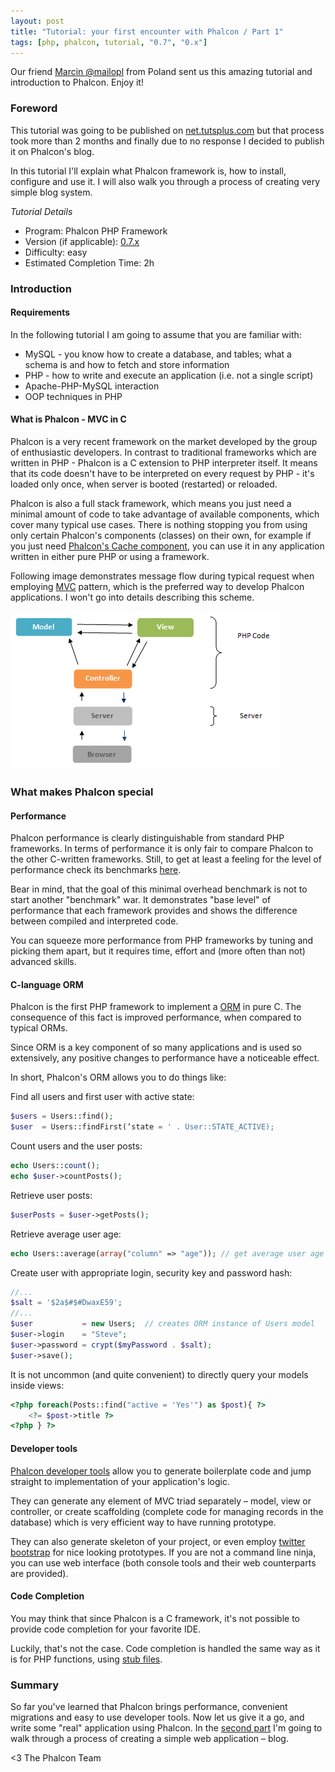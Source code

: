 ```yaml
---
layout: post
title: "Tutorial: your first encounter with Phalcon / Part 1"
tags: [php, phalcon, tutorial, "0.7", "0.x"]
---
```


Our friend [Marcin @mailopl](https://twitter.com/mailopl) from Poland sent us this amazing tutorial and introduction to Phalcon. Enjoy it!

### Foreword
This tutorial was going to be published on [net.tutsplus.com](http://net.tutsplus.com/) but that process took more than 2 months and finally due to no response I decided to publish it on Phalcon's blog.

In this tutorial I'll explain what Phalcon framework is, how to install, configure and use it. I will also walk you through a process of creating very simple blog system.

*Tutorial Details*

- Program: Phalcon PHP Framework
- Version (if applicable): [0.7.x](https://phalconphp.com/download)
- Difficulty: easy
- Estimated Completion Time: 2h

### Introduction

#### Requirements
In the following tutorial I am going to assume that you are familiar with:

- MySQL - you know how to create a database, and tables; what a schema is and how to fetch and store information
- PHP - how to write and execute an application (i.e. not a single script)
- Apache-PHP-MySQL interaction
- OOP techniques in PHP

#### What is Phalcon - MVC in C
Phalcon is a very recent framework on the market developed by the group of enthusiastic developers. In contrast to traditional frameworks which are written in PHP - Phalcon is a C extension to PHP interpreter itself. It means that its code doesn't have to be interpreted on every request by PHP - it's loaded only once, when server is booted (restarted) or reloaded.

Phalcon is also a full stack framework, which means you just need a minimal amount of code to take advantage of available components, which cover many typical use cases. There is nothing stopping you from using only certain Phalcon's components (classes) on their own, for example if you just need [Phalcon's Cache component](https://docs.phalconphp.com/en/latest/reference/cache.html), you can use it in any application written in either pure PHP or using a framework.

Following image demonstrates message flow during typical request when employing [MVC](http://en.wikipedia.org/wiki/Model%E2%80%93view%E2%80%93controller) pattern, which is the preferred way to develop Phalcon applications. I won't go into details describing this scheme.

![image](/assets/files/2012-11-26-mvc-c.png)

### What makes Phalcon special

#### Performance
Phalcon performance is clearly distinguishable from standard PHP frameworks. In terms of performance it is only fair to compare Phalcon to the other C-written frameworks. Still, to get at least a feeling for the level of performance check its benchmarks [here](https://docs.phalconphp.com/en/latest/reference/benchmark.html).

Bear in mind, that the goal of this minimal overhead benchmark is not to start another "benchmark" war. It demonstrates "base level" of performance that each framework provides and shows the difference between compiled and interpreted code.

You can squeeze more performance from PHP frameworks by tuning and
picking them apart, but it requires time, effort and (more often than
not) advanced skills.

#### C-language ORM
Phalcon is the first PHP framework to implement a [ORM](https://docs.phalconphp.com/en/latest/reference/models.html) in pure C. The consequence of this fact is improved performance, when compared to typical ORMs.

Since ORM is a key component of so many applications and is used so extensively, any positive changes to performance have a noticeable effect.

In short, Phalcon's ORM allows you to do things like:

Find all users and first user with active state:

```php
$users = Users::find();
$user  = Users::findFirst(‘state = ' . User::STATE_ACTIVE); 
```

Count users and the user posts:

```php
echo Users::count(); 
echo $user->countPosts(); 
```

Retrieve user posts:

```php
$userPosts = $user->getPosts(); 
```

Retrieve average user age:

```php
echo Users::average(array("column" => "age")); // get average user age
```

Create user with appropriate login, security key and password hash:

```php
//...
$salt = '$2a$#$#DwaxE59';
//...
$user           = new Users;  // creates ORM instance of Users model
$user->login    = "Steve";
$user->password = crypt($myPassword . $salt); 
$user->save();
```

It is not uncommon (and quite convenient) to directly query your models inside views:

```php
<?php foreach(Posts::find("active = 'Yes'") as $post){ ?>
    <?= $post->title ?>
<?php } ?>
```

#### Developer tools
[Phalcon developer tools](https://docs.phalconphp.com/en/latest/reference/tools.html) allow you to generate boilerplate code and jump straight to implementation of your application's logic.

They can generate any element of MVC triad separately – model, view or controller, or create scaffolding (complete code for managing records in the database) which is very efficient way to have running prototype.

They can also generate skeleton of your project, or even employ [twitter bootstrap](https://docs.phalconphp.com/en/latest/reference/tools.html#scaffold-with-twitter-bootstrap) for nice looking prototypes. If you are not a command line ninja, you can use web interface (both console tools and their web counterparts are provided).

#### Code Completion
You may think that since Phalcon is a C framework, it's not possible to provide code completion for your favorite IDE.

Luckily, that's not the case. Code completion is handled the same way as it is for PHP functions, using [stub files](https://github.com/phalcon/phalcon-devtools/tree/master/ide/phpstorm).

### Summary
So far you've learned that Phalcon brings performance, convenient migrations and easy to use developer tools. Now let us give it a go, and write some "real" application using Phalcon. In the [second part](/post/tutorial-your-first-encounter-with-phalcon-part-2) I'm going to walk through a process of creating a simple web application – blog.


<3 The Phalcon Team
